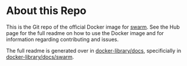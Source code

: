 # About this Repo

This is the Git repo of the official Docker image for [swarm](https://registry.hub.docker.com/_/swarm/). See the
Hub page for the full readme on how to use the Docker image and for information
regarding contributing and issues.

The full readme is generated over in [docker-library/docs](https://github.com/docker-library/docs),
specificially in [docker-library/docs/swarm](https://github.com/docker-library/docs/tree/master/swarm).
